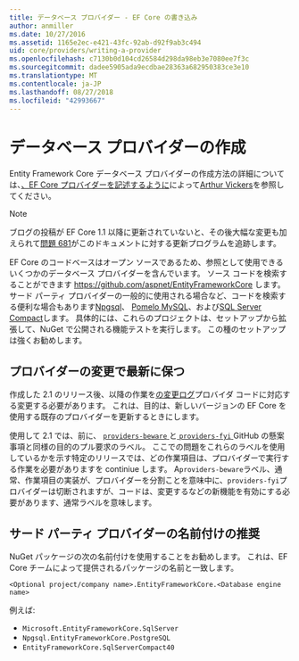 ```yaml
---
title: データベース プロバイダー - EF Core の書き込み
author: anmiller
ms.date: 10/27/2016
ms.assetid: 1165e2ec-e421-43fc-92ab-d92f9ab3c494
uid: core/providers/writing-a-provider
ms.openlocfilehash: c7130b0d104cd26584d298da98eb3e7080ee7f3c
ms.sourcegitcommit: dadee5905ada9ecdbae28363a682950383ce3e10
ms.translationtype: MT
ms.contentlocale: ja-JP
ms.lasthandoff: 08/27/2018
ms.locfileid: "42993667"
---
```

# <a name="writing-a-database-provider"></a>データベース プロバイダーの作成

Entity Framework Core データベース プロバイダーの作成方法の詳細については、[、EF Core プロバイダーを記述するように](https://blog.oneunicorn.com/2016/11/11/so-you-want-to-write-an-ef-core-provider/)によって[Arthur Vickers](https://github.com/ajcvickers)を参照してください。

> [!NOTE]
> ブログの投稿が EF Core 1.1 以降に更新されていないと、その後大幅な変更も加えられて[問題 681](https://github.com/aspnet/EntityFramework.Docs/issues/681)がこのドキュメントに対する更新プログラムを追跡します。

EF Core のコードベースはオープン ソースであるため、参照として使用できるいくつかのデータベース プロバイダーを含んでいます。 ソース コードを検索することができます https://github.com/aspnet/EntityFrameworkCore します。 サード パーティ プロバイダーの一般的に使用される場合など、コードを検索する便利な場合もあります[Npgsql](https://github.com/npgsql/Npgsql.EntityFrameworkCore.PostgreSQL)、 [Pomelo MySQL](https://github.com/PomeloFoundation/Pomelo.EntityFrameworkCore.MySql)、および[SQL Server Compact](https://github.com/ErikEJ/EntityFramework.SqlServerCompact)します。 具体的には、これらのプロジェクトは、セットアップから拡張して、NuGet で公開される機能テストを実行します。 この種のセットアップは強くお勧めします。

## <a name="keeping-up-to-date-with-provider-changes"></a>プロバイダーの変更で最新に保つ

作成した 2.1 のリリース後、以降の作業を[の変更ログ](provider-log.md)プロバイダ コードに対応する変更する必要があります。 これは、目的は、新しいバージョンの EF Core を使用する既存のプロバイダーを更新するときにします。

使用して 2.1 では、前に、 [ `providers-beware` ](https://github.com/aspnet/EntityFrameworkCore/labels/providers-beware)と[ `providers-fyi` ](https://github.com/aspnet/EntityFrameworkCore/labels/providers-fyi) GitHub の懸案事項と同様の目的のプル要求のラベル。 ここでの問題をこれらのラベルを使用しているかを示す特定のリリースでは、どの作業項目は、プロバイダーで実行する作業を必要がありますを continiue します。 A`providers-beware`ラベル、通常、作業項目の実装が、プロバイダーを分割ことを意味中に、`providers-fyi`プロバイダーは切断されますが、コードは、変更するなどの新機能を有効にする必要があります、通常ラベルを意味します。

## <a name="suggested-naming-of-third-party-providers"></a>サード パーティ プロバイダーの名前付けの推奨

NuGet パッケージの次の名前付けを使用することをお勧めします。 これは、EF Core チームによって提供されるパッケージの名前と一致します。

`<Optional project/company name>.EntityFrameworkCore.<Database engine name>`

例えば:
* `Microsoft.EntityFrameworkCore.SqlServer`
* `Npgsql.EntityFrameworkCore.PostgreSQL`
* `EntityFrameworkCore.SqlServerCompact40`
